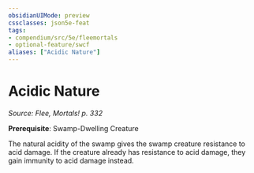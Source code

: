 ```yaml
---
obsidianUIMode: preview
cssclasses: json5e-feat
tags:
- compendium/src/5e/fleemortals
- optional-feature/swcf
aliases: ["Acidic Nature"]
---
```

# Acidic Nature
*Source: Flee, Mortals! p. 332*  

**Prerequisite**: Swamp-Dwelling Creature

The natural acidity of the swamp gives the swamp creature resistance to acid damage. If the creature already has resistance to acid damage, they gain immunity to acid damage instead.